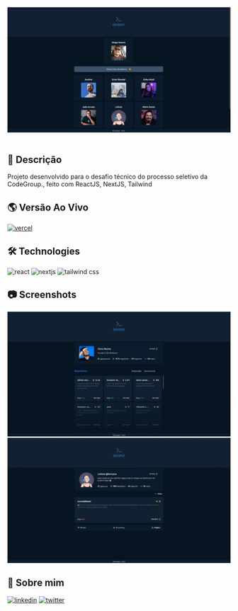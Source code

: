 <div align="center">
<img src="public/media/capa.png" alt="DevSpot"  />
</div>
<br />

## 📄 Descrição

Projeto desenvolvido para o desafio técnico do processo seletivo da CodeGroup., feito com ReactJS, NextJS, Tailwind

## 🌎 Versão Ao Vivo

[![vercel](https://img.shields.io/badge/vercel-000?style=for-the-badge&logo=vercel&logoColor=white)](https://o3news.vercel.app/)

## 🛠 Technologies

![react][react] ![nextjs][nextjs] ![tailwind css][tailwind]

## 📷 Screenshots

<img src="public/media/tela01.png" alt="dev-page" />

<img src="public/media/tela02.png" alt="repo-details" />

## 🦾 Sobre mim

[![linkedin](https://img.shields.io/badge/linkedin-0A66C2?style=for-the-badge&logo=linkedin&logoColor=white)](https://www.linkedin.com/in/diogo-soares-993022180/)
[![twitter](https://img.shields.io/badge/twitter-1DA1F2?style=for-the-badge&logo=twitter&logoColor=white)](https://twitter.com/dioggosoares)


[react]: https://img.shields.io/badge/react-1E4174?style=for-the-badge&logo=react&logoColor=white&labelColor=81D8F7

[tailwind]: https://img.shields.io/badge/tailwind%20css-1E4174?style=for-the-badge&logo=tailwindcss&logoColor=white&labelColor=0EA5E9

[nextjs]: https://img.shields.io/badge/nextjs-1E4174?style=for-the-badge&logo=vercel&logoColor=white&labelColor=000000